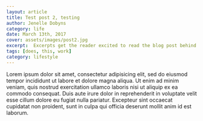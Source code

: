 ```yaml
---
layout: article
title: Test post 2, testing
author: Jenelle Dobyns
category: life
date: March 13th, 2017
cover: assets/images/post2.jpg
excerpt:  Excerpts get the reader excited to read the blog post behind the link. They should be two or three sentences long.
tags: [does, this, work]
category: lifestyle
---
```

Lorem ipsum dolor sit amet, consectetur adipisicing elit, sed do eiusmod tempor incididunt ut labore et dolore magna aliqua. Ut enim ad minim veniam, quis nostrud exercitation ullamco laboris nisi ut aliquip ex ea commodo consequat. Duis aute irure dolor in reprehenderit in voluptate velit esse cillum dolore eu fugiat nulla pariatur. Excepteur sint occaecat cupidatat non proident, sunt in culpa qui officia deserunt mollit anim id est laborum.

